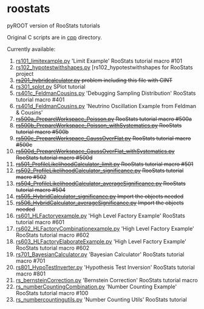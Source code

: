 # roostats
pyROOT version of RooStats tutorials

Original C scripts are in [cpp](cpp) directory.

Currently available:

1. [rs101_limitexample.py](rs101_limitexample.py) 'Limit Example' RooStats tutorial macro #101
2. [rs102_hypotestwithshapes.py](rs102_hypotestwithshapes.py) [rs102_hypotestwithshapes for RooStats project
3. ~~[rs201_hybridcalculator.py](rs201_hybridcalculator.py) problem including this file with CINT~~
4. [rs301_splot.py](rs301_splot.py) SPlot tutorial
5. [rs401c_FeldmanCousins.py](rs401c_FeldmanCousins.py) 'Debugging Sampling Distribution' RooStats tutorial macro #401
6. [rs401d_FeldmanCousins.py](rs401d_FeldmanCousins.py) 'Neutrino Oscillation Example from Feldman & Cousins'
7. ~~[rs500a_PrepareWorkspace_Poisson.py](rs500a_PrepareWorkspace_Poisson.py) RooStats tutorial macro #500a~~
8. ~~[rs500b_PrepareWorkspace_Poisson_withSystematics.py](rs500b_PrepareWorkspace_Poisson_withSystematics.py) RooStats tutorial macro #500b~~
9. ~~[rs500c_PrepareWorkspace_GaussOverFlat.py](rs500c_PrepareWorkspace_GaussOverFlat.py) RooStats tutorial macro #500c~~
10. ~~[rs500d_PrepareWorkspace_GaussOverFlat_withSystematics.py](rs500d_PrepareWorkspace_GaussOverFlat_withSystematics.py) RooStats tutorial macro #500d~~
11. ~~[rs501_ProfileLikelihoodCalculator_limit.py](rs501_ProfileLikelihoodCalculator_limit.py) RooStats tutorial macro #501~~
12. ~~[rs502_ProfileLikelihoodCalculator_significance.py](rs502_ProfileLikelihoodCalculator_significance.py) RooStats tutorial macro #502~~
13. ~~[rs504_ProfileLikelihoodCalculator_averageSignificance.py](rs504_ProfileLikelihoodCalculator_averageSignificance.py) RooStats tutorial macro #504~~
14. ~~[rs505_HybridCalculator_significance.py](rs505_HybridCalculator_significance.py) Import the objects needed~~
15. ~~[rs506_HybridCalculator_averageSignificance.py](rs506_HybridCalculator_averageSignificance.py) Import the objects needed~~
16. [rs601_HLFactoryexample.py](rs601_HLFactoryexample.py) 'High Level Factory Example' RooStats tutorial macro #601
17. [rs602_HLFactoryCombinationexample.py](rs602_HLFactoryCombinationexample.py) 'High Level Factory Example' RooStats tutorial macro #602
18. [rs603_HLFactoryElaborateExample.py](rs603_HLFactoryElaborateExample.py) 'High Level Factory Example' RooStats tutorial macro #602
19. [rs701_BayesianCalculator.py](rs701_BayesianCalculator.py) 'Bayesian Calculator' RooStats tutorial macro #701
20. [rs801_HypoTestInverter.py](rs801_HypoTestInverter.py) 'Hypothesis Test Inversion' RooStats tutorial macro #801
21. [rs_bernsteinCorrection.py](rs_bernsteinCorrection.py) 'Bernstein Correction' RooStats tutorial macro
22. [rs_numberCountingCombination.py](rs_numberCountingCombination.py) 'Number Counting Example' RooStats tutorial macro #100
23. [rs_numbercountingutils.py](rs_numbercountingutils.py) 'Number Counting Utils' RooStats tutorial
